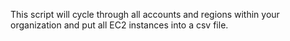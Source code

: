 This script will cycle through all accounts and regions within your organization and put all EC2 instances into a csv file. 

